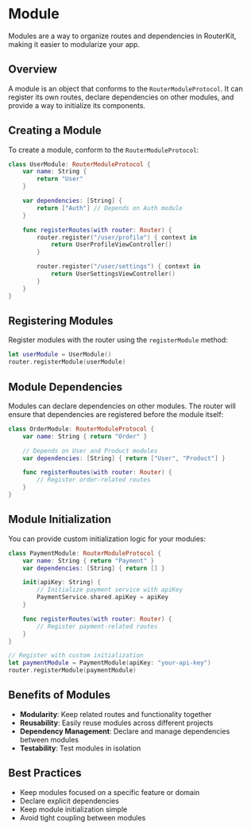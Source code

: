 # Module

Modules are a way to organize routes and dependencies in RouterKit, making it easier to modularize your app.

## Overview

A module is an object that conforms to the `RouterModuleProtocol`. It can register its own routes, declare dependencies on other modules, and provide a way to initialize its components.

## Creating a Module

To create a module, conform to the `RouterModuleProtocol`:

```swift
class UserModule: RouterModuleProtocol {
    var name: String {
        return "User"
    }

    var dependencies: [String] {
        return ["Auth"] // Depends on Auth module
    }

    func registerRoutes(with router: Router) {
        router.register("/user/profile") { context in
            return UserProfileViewController()
        }

        router.register("/user/settings") { context in
            return UserSettingsViewController()
        }
    }
}
```

## Registering Modules

Register modules with the router using the `registerModule` method:

```swift
let userModule = UserModule()
router.registerModule(userModule)
```

## Module Dependencies

Modules can declare dependencies on other modules. The router will ensure that dependencies are registered before the module itself:

```swift
class OrderModule: RouterModuleProtocol {
    var name: String { return "Order" }

    // Depends on User and Product modules
    var dependencies: [String] { return ["User", "Product"] }

    func registerRoutes(with router: Router) {
        // Register order-related routes
    }
}
```

## Module Initialization

You can provide custom initialization logic for your modules:

```swift
class PaymentModule: RouterModuleProtocol {
    var name: String { return "Payment" }
    var dependencies: [String] { return [] }

    init(apiKey: String) {
        // Initialize payment service with apiKey
        PaymentService.shared.apiKey = apiKey
    }

    func registerRoutes(with router: Router) {
        // Register payment-related routes
    }
}

// Register with custom initialization
let paymentModule = PaymentModule(apiKey: "your-api-key")
router.registerModule(paymentModule)
```

## Benefits of Modules

- **Modularity**: Keep related routes and functionality together
- **Reusability**: Easily reuse modules across different projects
- **Dependency Management**: Declare and manage dependencies between modules
- **Testability**: Test modules in isolation

## Best Practices

- Keep modules focused on a specific feature or domain
- Declare explicit dependencies
- Keep module initialization simple
- Avoid tight coupling between modules